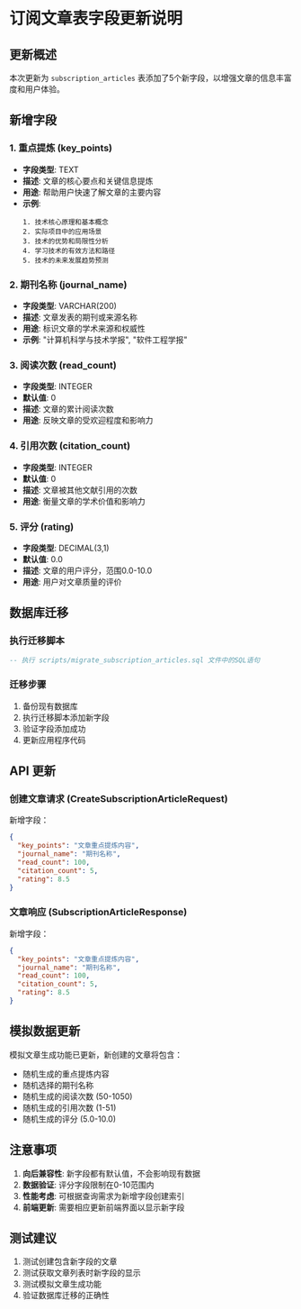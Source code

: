 # 订阅文章表字段更新说明

## 更新概述

本次更新为 `subscription_articles` 表添加了5个新字段，以增强文章的信息丰富度和用户体验。

## 新增字段

### 1. 重点提炼 (key_points)
- **字段类型**: TEXT
- **描述**: 文章的核心要点和关键信息提炼
- **用途**: 帮助用户快速了解文章的主要内容
- **示例**: 
  ```
  1. 技术核心原理和基本概念
  2. 实际项目中的应用场景
  3. 技术的优势和局限性分析
  4. 学习技术的有效方法和路径
  5. 技术的未来发展趋势预测
  ```

### 2. 期刊名称 (journal_name)
- **字段类型**: VARCHAR(200)
- **描述**: 文章发表的期刊或来源名称
- **用途**: 标识文章的学术来源和权威性
- **示例**: "计算机科学与技术学报", "软件工程学报"

### 3. 阅读次数 (read_count)
- **字段类型**: INTEGER
- **默认值**: 0
- **描述**: 文章的累计阅读次数
- **用途**: 反映文章的受欢迎程度和影响力

### 4. 引用次数 (citation_count)
- **字段类型**: INTEGER
- **默认值**: 0
- **描述**: 文章被其他文献引用的次数
- **用途**: 衡量文章的学术价值和影响力

### 5. 评分 (rating)
- **字段类型**: DECIMAL(3,1)
- **默认值**: 0.0
- **描述**: 文章的用户评分，范围0.0-10.0
- **用途**: 用户对文章质量的评价

## 数据库迁移

### 执行迁移脚本
```sql
-- 执行 scripts/migrate_subscription_articles.sql 文件中的SQL语句
```

### 迁移步骤
1. 备份现有数据库
2. 执行迁移脚本添加新字段
3. 验证字段添加成功
4. 更新应用程序代码

## API 更新

### 创建文章请求 (CreateSubscriptionArticleRequest)
新增字段：
```json
{
  "key_points": "文章重点提炼内容",
  "journal_name": "期刊名称",
  "read_count": 100,
  "citation_count": 5,
  "rating": 8.5
}
```

### 文章响应 (SubscriptionArticleResponse)
新增字段：
```json
{
  "key_points": "文章重点提炼内容",
  "journal_name": "期刊名称",
  "read_count": 100,
  "citation_count": 5,
  "rating": 8.5
}
```

## 模拟数据更新

模拟文章生成功能已更新，新创建的文章将包含：
- 随机生成的重点提炼内容
- 随机选择的期刊名称
- 随机生成的阅读次数 (50-1050)
- 随机生成的引用次数 (1-51)
- 随机生成的评分 (5.0-10.0)

## 注意事项

1. **向后兼容性**: 新字段都有默认值，不会影响现有数据
2. **数据验证**: 评分字段限制在0-10范围内
3. **性能考虑**: 可根据查询需求为新增字段创建索引
4. **前端更新**: 需要相应更新前端界面以显示新字段

## 测试建议

1. 测试创建包含新字段的文章
2. 测试获取文章列表时新字段的显示
3. 测试模拟文章生成功能
4. 验证数据库迁移的正确性
